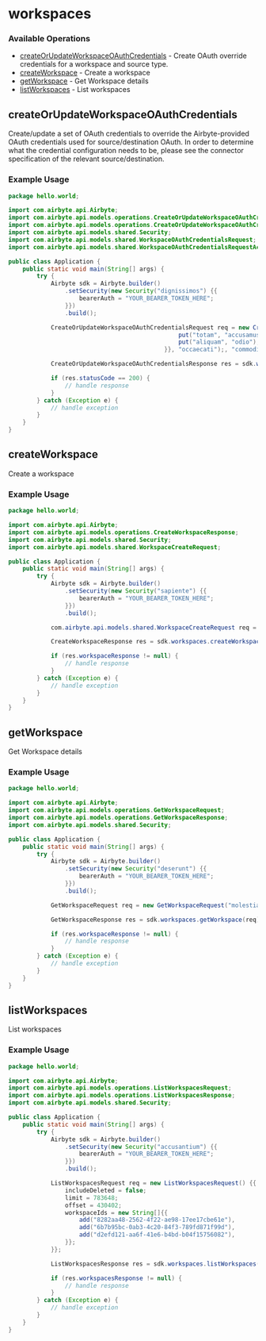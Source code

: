 # workspaces

### Available Operations

* [createOrUpdateWorkspaceOAuthCredentials](#createorupdateworkspaceoauthcredentials) - Create OAuth override credentials for a workspace and source type.
* [createWorkspace](#createworkspace) - Create a workspace
* [getWorkspace](#getworkspace) - Get Workspace details
* [listWorkspaces](#listworkspaces) - List workspaces

## createOrUpdateWorkspaceOAuthCredentials

Create/update a set of OAuth credentials to override the Airbyte-provided OAuth credentials used for source/destination OAuth.
In order to determine what the credential configuration needs to be, please see the connector specification of the relevant  source/destination.

### Example Usage

```java
package hello.world;

import com.airbyte.api.Airbyte;
import com.airbyte.api.models.operations.CreateOrUpdateWorkspaceOAuthCredentialsRequest;
import com.airbyte.api.models.operations.CreateOrUpdateWorkspaceOAuthCredentialsResponse;
import com.airbyte.api.models.shared.Security;
import com.airbyte.api.models.shared.WorkspaceOAuthCredentialsRequest;
import com.airbyte.api.models.shared.WorkspaceOAuthCredentialsRequestActorTypeEnum;

public class Application {
    public static void main(String[] args) {
        try {
            Airbyte sdk = Airbyte.builder()
                .setSecurity(new Security("dignissimos") {{
                    bearerAuth = "YOUR_BEARER_TOKEN_HERE";
                }})
                .build();

            CreateOrUpdateWorkspaceOAuthCredentialsRequest req = new CreateOrUpdateWorkspaceOAuthCredentialsRequest(                new WorkspaceOAuthCredentialsRequest(WorkspaceOAuthCredentialsRequestActorTypeEnum.SOURCE,                 new java.util.HashMap<String, Object>() {{
                                                put("totam", "accusamus");
                                                put("aliquam", "odio");
                                            }}, "occaecati");, "commodi");            

            CreateOrUpdateWorkspaceOAuthCredentialsResponse res = sdk.workspaces.createOrUpdateWorkspaceOAuthCredentials(req);

            if (res.statusCode == 200) {
                // handle response
            }
        } catch (Exception e) {
            // handle exception
        }
    }
}
```

## createWorkspace

Create a workspace

### Example Usage

```java
package hello.world;

import com.airbyte.api.Airbyte;
import com.airbyte.api.models.operations.CreateWorkspaceResponse;
import com.airbyte.api.models.shared.Security;
import com.airbyte.api.models.shared.WorkspaceCreateRequest;

public class Application {
    public static void main(String[] args) {
        try {
            Airbyte sdk = Airbyte.builder()
                .setSecurity(new Security("sapiente") {{
                    bearerAuth = "YOUR_BEARER_TOKEN_HERE";
                }})
                .build();

            com.airbyte.api.models.shared.WorkspaceCreateRequest req = new WorkspaceCreateRequest("dolores");            

            CreateWorkspaceResponse res = sdk.workspaces.createWorkspace(req);

            if (res.workspaceResponse != null) {
                // handle response
            }
        } catch (Exception e) {
            // handle exception
        }
    }
}
```

## getWorkspace

Get Workspace details

### Example Usage

```java
package hello.world;

import com.airbyte.api.Airbyte;
import com.airbyte.api.models.operations.GetWorkspaceRequest;
import com.airbyte.api.models.operations.GetWorkspaceResponse;
import com.airbyte.api.models.shared.Security;

public class Application {
    public static void main(String[] args) {
        try {
            Airbyte sdk = Airbyte.builder()
                .setSecurity(new Security("deserunt") {{
                    bearerAuth = "YOUR_BEARER_TOKEN_HERE";
                }})
                .build();

            GetWorkspaceRequest req = new GetWorkspaceRequest("molestiae");            

            GetWorkspaceResponse res = sdk.workspaces.getWorkspace(req);

            if (res.workspaceResponse != null) {
                // handle response
            }
        } catch (Exception e) {
            // handle exception
        }
    }
}
```

## listWorkspaces

List workspaces

### Example Usage

```java
package hello.world;

import com.airbyte.api.Airbyte;
import com.airbyte.api.models.operations.ListWorkspacesRequest;
import com.airbyte.api.models.operations.ListWorkspacesResponse;
import com.airbyte.api.models.shared.Security;

public class Application {
    public static void main(String[] args) {
        try {
            Airbyte sdk = Airbyte.builder()
                .setSecurity(new Security("accusantium") {{
                    bearerAuth = "YOUR_BEARER_TOKEN_HERE";
                }})
                .build();

            ListWorkspacesRequest req = new ListWorkspacesRequest() {{
                includeDeleted = false;
                limit = 783648;
                offset = 430402;
                workspaceIds = new String[]{{
                    add("8282aa48-2562-4f22-ae98-17ee17cbe61e"),
                    add("6b7b95bc-0ab3-4c20-84f3-789fd871f99d"),
                    add("d2efd121-aa6f-41e6-b4bd-b04f15756082"),
                }};
            }};            

            ListWorkspacesResponse res = sdk.workspaces.listWorkspaces(req);

            if (res.workspacesResponse != null) {
                // handle response
            }
        } catch (Exception e) {
            // handle exception
        }
    }
}
```
